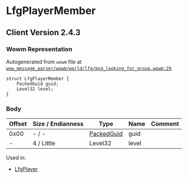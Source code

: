 # LfgPlayerMember

## Client Version 2.4.3

### Wowm Representation

Autogenerated from `wowm` file at [`wow_message_parser/wowm/world/lfg/msg_looking_for_group.wowm:29`](https://github.com/gtker/wow_messages/tree/main/wow_message_parser/wowm/world/lfg/msg_looking_for_group.wowm#L29).
```rust,ignore
struct LfgPlayerMember {
    PackedGuid guid;
    Level32 level;
}
```
### Body

| Offset | Size / Endianness | Type | Name | Comment |
| ------ | ----------------- | ---- | ---- | ------- |
| 0x00 | - / - | [PackedGuid](../types/packed-guid.md) | guid |  |
| - | 4 / Little | Level32 | level |  |


Used in:
* [LfgPlayer](lfgplayer.md)

